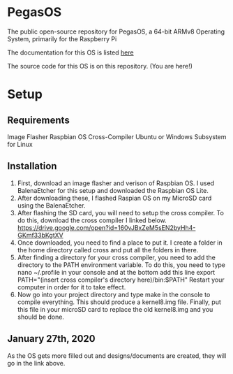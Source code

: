 # PegasOS
The public open-source repository for PegasOS, a 64-bit ARMv8 Operating System, primarily for the Raspberry Pi

The documentation for this OS is listed [here](https://github.com/MrJellimann/PegasOSDocumentation)

The source code for this OS is on this repository. (You are here!)

# Setup

## Requirements
Image Flasher
Raspbian OS
Cross-Compiler
Ubuntu or Windows Subsystem for Linux

## Installation
1. First, download an image flasher and verison of Raspbian OS. I used BalenaEtcher for this setup and downloaded the Raspbian OS Lite.
2. After downloading these, I flashed Raspian OS on my MicroSD card using the BalenaEtcher.
3. After flashing the SD card, you will need to setup the cross compiler. To do this, download the cross compiler I linked below.
https://drive.google.com/open?id=160vJBxZeM5sEN2byHh4-GKmf33bKgtXV
4. Once downloaded, you need to find a place to put it. I create a folder in the home directory called cross and put all the folders in there.
5. After finding a directory for your cross compiler, you need to add the directory to the PATH environment variable. To do this, you need to type nano ~/.profile in your console and at the bottom add this line
export PATH="(insert cross compiler's directory here)/bin:$PATH"
Restart your computer in order for it to take effect.
6. Now go into your project directory and type make in the console to compile everything. This should produce a kernel8.img file. Finally, put this file in your microSD card to replace the old kernel8.img and you should be done.

## January 27th, 2020

As the OS gets more filled out and designs/documents are created, they will go in the link above.
